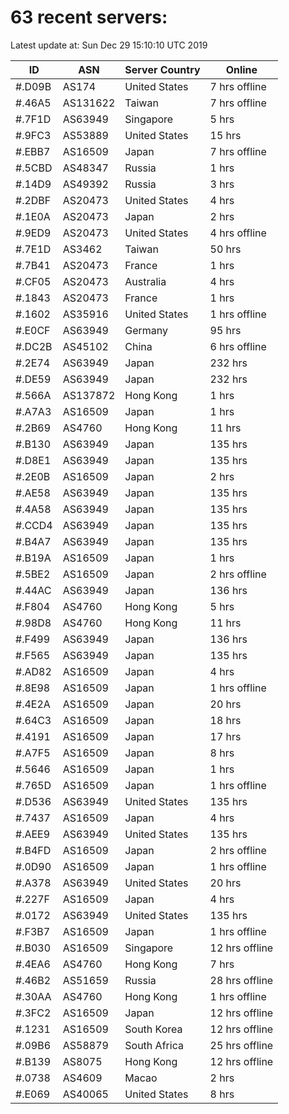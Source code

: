 # 63 recent servers:

Latest update at: Sun Dec 29 15:10:10 UTC 2019

| ID | ASN | Server Country | Online |
| -- | --- | -------------- | ------ |
| #.D09B | AS174 | United States | 7 hrs offline |
| #.46A5 | AS131622 | Taiwan | 7 hrs offline |
| #.7F1D | AS63949 | Singapore | 5 hrs |
| #.9FC3 | AS53889 | United States | 15 hrs |
| #.EBB7 | AS16509 | Japan | 7 hrs offline |
| #.5CBD | AS48347 | Russia | 1 hrs |
| #.14D9 | AS49392 | Russia | 3 hrs |
| #.2DBF | AS20473 | United States | 4 hrs |
| #.1E0A | AS20473 | Japan | 2 hrs |
| #.9ED9 | AS20473 | United States | 4 hrs offline |
| #.7E1D | AS3462 | Taiwan | 50 hrs |
| #.7B41 | AS20473 | France | 1 hrs |
| #.CF05 | AS20473 | Australia | 4 hrs |
| #.1843 | AS20473 | France | 1 hrs |
| #.1602 | AS35916 | United States | 1 hrs offline |
| #.E0CF | AS63949 | Germany | 95 hrs |
| #.DC2B | AS45102 | China | 6 hrs offline |
| #.2E74 | AS63949 | Japan | 232 hrs |
| #.DE59 | AS63949 | Japan | 232 hrs |
| #.566A | AS137872 | Hong Kong | 1 hrs |
| #.A7A3 | AS16509 | Japan | 1 hrs |
| #.2B69 | AS4760 | Hong Kong | 11 hrs |
| #.B130 | AS63949 | Japan | 135 hrs |
| #.D8E1 | AS63949 | Japan | 135 hrs |
| #.2E0B | AS16509 | Japan | 2 hrs |
| #.AE58 | AS63949 | Japan | 135 hrs |
| #.4A58 | AS63949 | Japan | 135 hrs |
| #.CCD4 | AS63949 | Japan | 135 hrs |
| #.B4A7 | AS63949 | Japan | 135 hrs |
| #.B19A | AS16509 | Japan | 1 hrs |
| #.5BE2 | AS16509 | Japan | 2 hrs offline |
| #.44AC | AS63949 | Japan | 136 hrs |
| #.F804 | AS4760 | Hong Kong | 5 hrs |
| #.98D8 | AS4760 | Hong Kong | 11 hrs |
| #.F499 | AS63949 | Japan | 136 hrs |
| #.F565 | AS63949 | Japan | 135 hrs |
| #.AD82 | AS16509 | Japan | 4 hrs |
| #.8E98 | AS16509 | Japan | 1 hrs offline |
| #.4E2A | AS16509 | Japan | 20 hrs |
| #.64C3 | AS16509 | Japan | 18 hrs |
| #.4191 | AS16509 | Japan | 17 hrs |
| #.A7F5 | AS16509 | Japan | 8 hrs |
| #.5646 | AS16509 | Japan | 1 hrs |
| #.765D | AS16509 | Japan | 1 hrs offline |
| #.D536 | AS63949 | United States | 135 hrs |
| #.7437 | AS16509 | Japan | 4 hrs |
| #.AEE9 | AS63949 | United States | 135 hrs |
| #.B4FD | AS16509 | Japan | 2 hrs offline |
| #.0D90 | AS16509 | Japan | 1 hrs offline |
| #.A378 | AS63949 | United States | 20 hrs |
| #.227F | AS16509 | Japan | 4 hrs |
| #.0172 | AS63949 | United States | 135 hrs |
| #.F3B7 | AS16509 | Japan | 1 hrs offline |
| #.B030 | AS16509 | Singapore | 12 hrs offline |
| #.4EA6 | AS4760 | Hong Kong | 7 hrs |
| #.46B2 | AS51659 | Russia | 28 hrs offline |
| #.30AA | AS4760 | Hong Kong | 1 hrs offline |
| #.3FC2 | AS16509 | Japan | 12 hrs offline |
| #.1231 | AS16509 | South Korea | 12 hrs offline |
| #.09B6 | AS58879 | South Africa | 25 hrs offline |
| #.B139 | AS8075 | Hong Kong | 12 hrs offline |
| #.0738 | AS4609 | Macao | 2 hrs |
| #.E069 | AS40065 | United States | 8 hrs |

